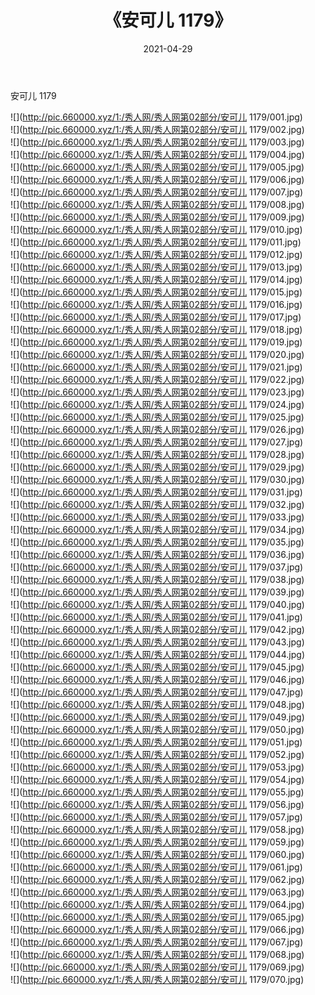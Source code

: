 ﻿---
layout: post
title:  《安可儿 1179》
date:   2021-04-29
img: http://pic.660000.xyz/1:/秀人网/秀人网第02部分/安可儿 1179/000.jpg
categories: [美女, 清纯, 唯美]
---

安可儿 1179

  ![](http://pic.660000.xyz/1:/秀人网/秀人网第02部分/安可儿 1179/001.jpg) <br> ![](http://pic.660000.xyz/1:/秀人网/秀人网第02部分/安可儿 1179/002.jpg) <br> ![](http://pic.660000.xyz/1:/秀人网/秀人网第02部分/安可儿 1179/003.jpg) <br> ![](http://pic.660000.xyz/1:/秀人网/秀人网第02部分/安可儿 1179/004.jpg) <br> ![](http://pic.660000.xyz/1:/秀人网/秀人网第02部分/安可儿 1179/005.jpg) <br> ![](http://pic.660000.xyz/1:/秀人网/秀人网第02部分/安可儿 1179/006.jpg) <br> ![](http://pic.660000.xyz/1:/秀人网/秀人网第02部分/安可儿 1179/007.jpg) <br> ![](http://pic.660000.xyz/1:/秀人网/秀人网第02部分/安可儿 1179/008.jpg) <br> ![](http://pic.660000.xyz/1:/秀人网/秀人网第02部分/安可儿 1179/009.jpg) <br> ![](http://pic.660000.xyz/1:/秀人网/秀人网第02部分/安可儿 1179/010.jpg) <br> ![](http://pic.660000.xyz/1:/秀人网/秀人网第02部分/安可儿 1179/011.jpg) <br> ![](http://pic.660000.xyz/1:/秀人网/秀人网第02部分/安可儿 1179/012.jpg) <br> ![](http://pic.660000.xyz/1:/秀人网/秀人网第02部分/安可儿 1179/013.jpg) <br> ![](http://pic.660000.xyz/1:/秀人网/秀人网第02部分/安可儿 1179/014.jpg) <br> ![](http://pic.660000.xyz/1:/秀人网/秀人网第02部分/安可儿 1179/015.jpg) <br> ![](http://pic.660000.xyz/1:/秀人网/秀人网第02部分/安可儿 1179/016.jpg) <br> ![](http://pic.660000.xyz/1:/秀人网/秀人网第02部分/安可儿 1179/017.jpg) <br> ![](http://pic.660000.xyz/1:/秀人网/秀人网第02部分/安可儿 1179/018.jpg) <br> ![](http://pic.660000.xyz/1:/秀人网/秀人网第02部分/安可儿 1179/019.jpg) <br> ![](http://pic.660000.xyz/1:/秀人网/秀人网第02部分/安可儿 1179/020.jpg) <br> ![](http://pic.660000.xyz/1:/秀人网/秀人网第02部分/安可儿 1179/021.jpg) <br> ![](http://pic.660000.xyz/1:/秀人网/秀人网第02部分/安可儿 1179/022.jpg) <br> ![](http://pic.660000.xyz/1:/秀人网/秀人网第02部分/安可儿 1179/023.jpg) <br> ![](http://pic.660000.xyz/1:/秀人网/秀人网第02部分/安可儿 1179/024.jpg) <br> ![](http://pic.660000.xyz/1:/秀人网/秀人网第02部分/安可儿 1179/025.jpg) <br> ![](http://pic.660000.xyz/1:/秀人网/秀人网第02部分/安可儿 1179/026.jpg) <br> ![](http://pic.660000.xyz/1:/秀人网/秀人网第02部分/安可儿 1179/027.jpg) <br> ![](http://pic.660000.xyz/1:/秀人网/秀人网第02部分/安可儿 1179/028.jpg) <br> ![](http://pic.660000.xyz/1:/秀人网/秀人网第02部分/安可儿 1179/029.jpg) <br> ![](http://pic.660000.xyz/1:/秀人网/秀人网第02部分/安可儿 1179/030.jpg) <br> ![](http://pic.660000.xyz/1:/秀人网/秀人网第02部分/安可儿 1179/031.jpg) <br> ![](http://pic.660000.xyz/1:/秀人网/秀人网第02部分/安可儿 1179/032.jpg) <br> ![](http://pic.660000.xyz/1:/秀人网/秀人网第02部分/安可儿 1179/033.jpg) <br> ![](http://pic.660000.xyz/1:/秀人网/秀人网第02部分/安可儿 1179/034.jpg) <br> ![](http://pic.660000.xyz/1:/秀人网/秀人网第02部分/安可儿 1179/035.jpg) <br> ![](http://pic.660000.xyz/1:/秀人网/秀人网第02部分/安可儿 1179/036.jpg) <br> ![](http://pic.660000.xyz/1:/秀人网/秀人网第02部分/安可儿 1179/037.jpg) <br> ![](http://pic.660000.xyz/1:/秀人网/秀人网第02部分/安可儿 1179/038.jpg) <br> ![](http://pic.660000.xyz/1:/秀人网/秀人网第02部分/安可儿 1179/039.jpg) <br> ![](http://pic.660000.xyz/1:/秀人网/秀人网第02部分/安可儿 1179/040.jpg) <br> ![](http://pic.660000.xyz/1:/秀人网/秀人网第02部分/安可儿 1179/041.jpg) <br> ![](http://pic.660000.xyz/1:/秀人网/秀人网第02部分/安可儿 1179/042.jpg) <br> ![](http://pic.660000.xyz/1:/秀人网/秀人网第02部分/安可儿 1179/043.jpg) <br> ![](http://pic.660000.xyz/1:/秀人网/秀人网第02部分/安可儿 1179/044.jpg) <br> ![](http://pic.660000.xyz/1:/秀人网/秀人网第02部分/安可儿 1179/045.jpg) <br> ![](http://pic.660000.xyz/1:/秀人网/秀人网第02部分/安可儿 1179/046.jpg) <br> ![](http://pic.660000.xyz/1:/秀人网/秀人网第02部分/安可儿 1179/047.jpg) <br> ![](http://pic.660000.xyz/1:/秀人网/秀人网第02部分/安可儿 1179/048.jpg) <br> ![](http://pic.660000.xyz/1:/秀人网/秀人网第02部分/安可儿 1179/049.jpg) <br> ![](http://pic.660000.xyz/1:/秀人网/秀人网第02部分/安可儿 1179/050.jpg) <br> ![](http://pic.660000.xyz/1:/秀人网/秀人网第02部分/安可儿 1179/051.jpg) <br> ![](http://pic.660000.xyz/1:/秀人网/秀人网第02部分/安可儿 1179/052.jpg) <br> ![](http://pic.660000.xyz/1:/秀人网/秀人网第02部分/安可儿 1179/053.jpg) <br> ![](http://pic.660000.xyz/1:/秀人网/秀人网第02部分/安可儿 1179/054.jpg) <br> ![](http://pic.660000.xyz/1:/秀人网/秀人网第02部分/安可儿 1179/055.jpg) <br> ![](http://pic.660000.xyz/1:/秀人网/秀人网第02部分/安可儿 1179/056.jpg) <br> ![](http://pic.660000.xyz/1:/秀人网/秀人网第02部分/安可儿 1179/057.jpg) <br> ![](http://pic.660000.xyz/1:/秀人网/秀人网第02部分/安可儿 1179/058.jpg) <br> ![](http://pic.660000.xyz/1:/秀人网/秀人网第02部分/安可儿 1179/059.jpg) <br> ![](http://pic.660000.xyz/1:/秀人网/秀人网第02部分/安可儿 1179/060.jpg) <br> ![](http://pic.660000.xyz/1:/秀人网/秀人网第02部分/安可儿 1179/061.jpg) <br> ![](http://pic.660000.xyz/1:/秀人网/秀人网第02部分/安可儿 1179/062.jpg) <br> ![](http://pic.660000.xyz/1:/秀人网/秀人网第02部分/安可儿 1179/063.jpg) <br> ![](http://pic.660000.xyz/1:/秀人网/秀人网第02部分/安可儿 1179/064.jpg) <br> ![](http://pic.660000.xyz/1:/秀人网/秀人网第02部分/安可儿 1179/065.jpg) <br> ![](http://pic.660000.xyz/1:/秀人网/秀人网第02部分/安可儿 1179/066.jpg) <br> ![](http://pic.660000.xyz/1:/秀人网/秀人网第02部分/安可儿 1179/067.jpg) <br> ![](http://pic.660000.xyz/1:/秀人网/秀人网第02部分/安可儿 1179/068.jpg) <br> ![](http://pic.660000.xyz/1:/秀人网/秀人网第02部分/安可儿 1179/069.jpg) <br> ![](http://pic.660000.xyz/1:/秀人网/秀人网第02部分/安可儿 1179/070.jpg) <br>